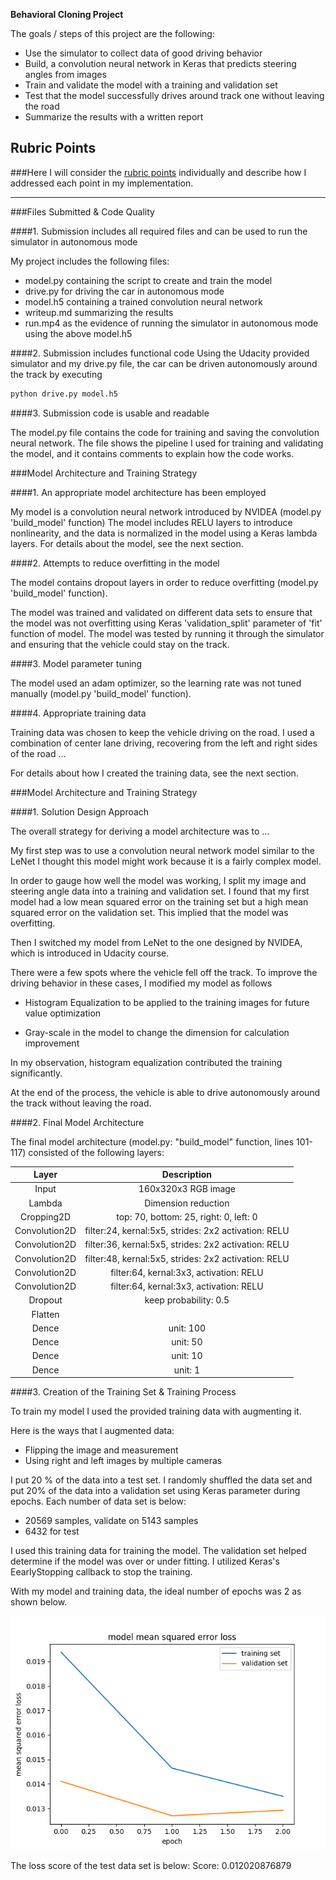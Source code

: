 **Behavioral Cloning Project**

The goals / steps of this project are the following:
* Use the simulator to collect data of good driving behavior
* Build, a convolution neural network in Keras that predicts steering angles from images
* Train and validate the model with a training and validation set
* Test that the model successfully drives around track one without leaving the road
* Summarize the results with a written report

## Rubric Points
###Here I will consider the [rubric points](https://review.udacity.com/#!/rubrics/432/view) individually and describe how I addressed each point in my implementation.  

---
###Files Submitted & Code Quality

####1. Submission includes all required files and can be used to run the simulator in autonomous mode

My project includes the following files:
* model.py containing the script to create and train the model
* drive.py for driving the car in autonomous mode
* model.h5 containing a trained convolution neural network 
* writeup.md summarizing the results
* run.mp4 as the evidence of running the simulator in autonomous mode using the above model.h5

####2. Submission includes functional code
Using the Udacity provided simulator and my drive.py file, the car can be driven autonomously around the track by executing 
```sh
python drive.py model.h5
```

####3. Submission code is usable and readable

The model.py file contains the code for training and saving the convolution neural network. The file shows the pipeline I used for training and validating the model, and it contains comments to explain how the code works.

###Model Architecture and Training Strategy

####1. An appropriate model architecture has been employed

My model is a convolution neural network introduced by NVIDEA (model.py 'build_model' function) 
The model includes RELU layers to introduce nonlinearity, and the data is normalized in the model using a Keras lambda layers. 
For details about the model, see the next section.

####2. Attempts to reduce overfitting in the model

The model contains dropout layers in order to reduce overfitting (model.py 'build_model' function). 

The model was trained and validated on different data sets to ensure that the model was not overfitting using Keras 'validation_split' parameter of 'fit' function of model. The model was tested by running it through the simulator and ensuring that the vehicle could stay on the track.

####3. Model parameter tuning

The model used an adam optimizer, so the learning rate was not tuned manually (model.py 'build_model' function).

####4. Appropriate training data

Training data was chosen to keep the vehicle driving on the road. I used a combination of center lane driving, recovering from the left and right sides of the road ... 

For details about how I created the training data, see the next section. 

###Model Architecture and Training Strategy

####1. Solution Design Approach

The overall strategy for deriving a model architecture was to ...

My first step was to use a convolution neural network model similar to the LeNet I thought this model might work because it is a fairly complex model.

In order to gauge how well the model was working, I split my image and steering angle data into a training and validation set. I found that my first model had a low mean squared error on the training set but a high mean squared error on the validation set. This implied that the model was overfitting.

Then I switched my model from LeNet to the one designed by NVIDEA, which is introduced in Udacity course.

There were a few spots where the vehicle fell off the track. To improve the driving behavior in these cases, I modified my model as follows

* Histogram Equalization to be applied to the training images for
future value optimization

* Gray-scale in the model to change the dimension  for calculation improvement

In my observation, histogram equalization contributed the training significantly.

At the end of the process, the vehicle is able to drive autonomously around the track without leaving the road.

####2. Final Model Architecture

The final model architecture (model.py: "build_model" function, lines 101-117) consisted of the following layers:

| Layer         	|     Description		        	| 
|:---------------------:|:---------------------------------------------:| 
| Input         	| 160x320x3 RGB image   			| 
| Lambda		| Dimension reduction   			|
| Cropping2D	      	| top: 70, bottom: 25, right: 0, left: 0	|
| Convolution2D		| filter:24, kernal:5x5, strides: 2x2 activation: RELU	|
| Convolution2D		| filter:36, kernal:5x5, strides: 2x2 activation: RELU	|
| Convolution2D	      	| filter:48, kernal:5x5, strides: 2x2 activation: RELU	|
| Convolution2D		| filter:64, kernal:3x3, activation: RELU	|
| Convolution2D		| filter:64, kernal:3x3, activation: RELU	|
| Dropout		| keep probability: 0.5        			|
| Flatten		|        					|
| Dence			| unit: 100	        			|
| Dence			| unit: 50	        			|
| Dence			| unit: 10	        			|
| Dence			| unit: 1	        			|


####3. Creation of the Training Set & Training Process

To train my model I used the provided training data with augmenting it.

Here is the ways that I augmented data:
* Flipping the image and measurement
* Using right and left images by multiple cameras

I put 20 % of the data into a test set.
I randomly shuffled the data set and put 20% of the data into a validation set using Keras parameter during epochs.
Each number of data set is below:
* 20569 samples, validate on 5143 samples
* 6432 for test

I used this training data for training the model.
The validation set helped determine if the model was over or under fitting. I utilized Keras's EearlyStopping callback to stop the training.

With my model and training data, the ideal number of epochs was 2 as shown below.

![](./images/graph.png)

The loss score of the test data set is below:
Score: 0.012020876879



